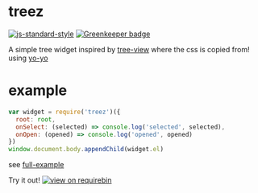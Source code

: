 # treez

[![js-standard-style](https://img.shields.io/badge/code_style-standard-brightgreen.svg)](https://github.com/feross/standard)
[![Greenkeeper badge](https://badges.greenkeeper.io/JamesKyburz/treez.svg)](https://greenkeeper.io/)

A simple tree widget inspired by [tree-view] where the css is copied from!
using [yo-yo]

# example
```javascript
var widget = require('treez')({
  root: root,
  onSelect: (selected) => console.log('selected', selected),
  onOpen: (opened) => console.log('opened', opened)
})
window.document.body.appendChild(widget.el)
```
see [full-example]

Try it out! [![view on requirebin](http://requirebin.com/badge.png)](http://requirebin.com/embed?gist=98b36be0be9c529621feebf8e202acba)

[tree-view]:https://github.com/maxogden/tree-view
[yo-yo]:https://github.com/maxogden/yo-yo
[full-example]:https://github.com/JamesKyburz/treez/blob/master/example.js
